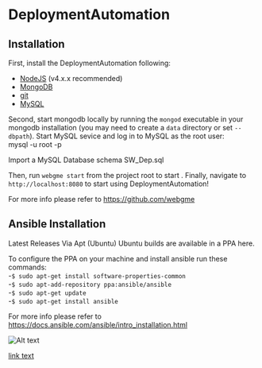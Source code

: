 # DeploymentAutomation
## Installation

First, install the DeploymentAutomation following:
- [NodeJS](https://nodejs.org/en/) (v4.x.x recommended)
- [MongoDB](https://www.mongodb.com/)
- [git](https://github.com/git)
- [MySQL](https://www.mysql.com/)

Second, start mongodb locally by running the `mongod` executable in your mongodb installation (you may need to create a `data` directory or set `--dbpath`).
Start MySQL sevice and log in to MySQL as the root user: <br>
mysql -u root -p<br>

Import a MySQL Database schema
SW_Dep.sql

Then, run `webgme start` from the project root to start . Finally, navigate to `http://localhost:8080` to start using DeploymentAutomation!

For more info please refer to https://github.com/webgme


## Ansible Installation

Latest Releases Via Apt (Ubuntu)
Ubuntu builds are available in a PPA here.

To configure the PPA on your machine and install ansible run these commands:<br>
 -`$ sudo apt-get install software-properties-common`<br>
  -`$ sudo apt-add-repository ppa:ansible/ansible`<br>
 -`$ sudo apt-get update`<br>
 -`$ sudo apt-get install ansible`<br>


For more info please refer to https://docs.ansible.com/ansible/intro_installation.html

![Alt text](CloudCAMP.png)

[link text](https://youtu.be/Dc8rfNQIo3k "CloudCAMP")

